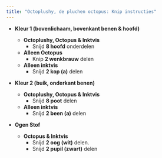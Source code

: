 ```yaml
---
title: "Octoplushy, de pluchen octopus: Knip instructies"
---
```


- **Kleur 1 (bovenlichaam, bovenkant benen & hoofd)**
  - **Octoplushy, Octopus & Inktvis**
    - Snijd **8 hoofd** onderdelen
  - **Alleen Octopus**
    - Knip **2 wenkbrauw** delen
  - **Alleen inktvis**
    - Snijd **2 kop (a)** delen

- **Kleur 2 (buik, onderkant benen)**
  - **Octoplushy, Octopus & Inktvis**
    - Snijd **8 poot** delen
  - **Alleen inktvis**
    - Snijd **2 been (a)** delen

- **Ogen Stof**
  - **Octopus & Inktvis**
    - Snijd **2 oog (wit)** delen.
    - Snijd **2 pupil (zwart)** delen

